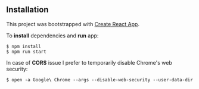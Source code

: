 ## Installation


This project was bootstrapped with [Create React App](https://github.com/facebook/create-react-app).

To **install** dependencies and **run** app:
```
$ npm install
$ npm run start
```
In case of **CORS** issue I prefer to temporarily disable Chrome's web security: 
```
$ open -a Google\ Chrome --args --disable-web-security --user-data-dir
```